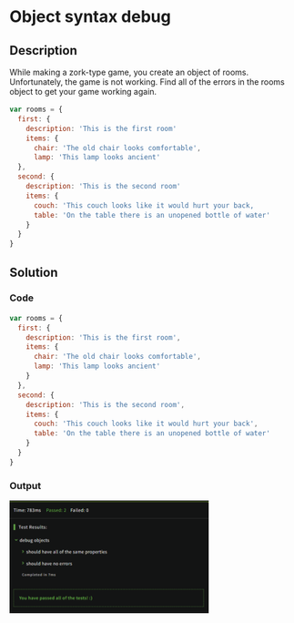 # Object syntax debug

## Description

While making a zork-type game, you create an object of rooms. Unfortunately, the game is not working. Find all of the errors in the rooms object to get your game working again.

```JavaScript
var rooms = {
  first: {
    description: 'This is the first room'
    items: {
      chair: 'The old chair looks comfortable',
      lamp: 'This lamp looks ancient'
  },
  second: {
    description: 'This is the second room'
    items: {
      couch: 'This couch looks like it would hurt your back,
      table: 'On the table there is an unopened bottle of water'
    }
  }
}
```

## Solution

### Code

```JavaScript
var rooms = {
  first: {
    description: 'This is the first room',
    items: {
      chair: 'The old chair looks comfortable',
      lamp: 'This lamp looks ancient'
    }
  },
  second: {
    description: 'This is the second room',
    items: {
      couch: 'This couch looks like it would hurt your back',
      table: 'On the table there is an unopened bottle of water'
    }
  }
}
```

### Output

<img src="./../Images/objDebug.png" alt="drawing" style="width:350px;"/><br>